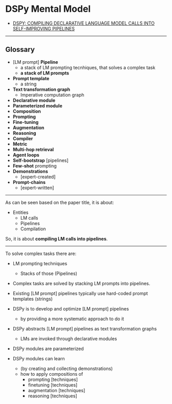 # DSPy Mental Model

- [DSPY: COMPILING DECLARATIVE LANGUAGE MODEL CALLS INTO SELF-IMPROVING PIPELINES](https://arxiv.org/pdf/2310.03714)

---

## Glossary

- [LM prompt] **Pipeline**
    - a stack of LM prompting tecnhiques, that solves a complex task
    - **a stack of LM prompts**
- **Prompt template**
    - a string
- **Text transformation graph**
    - Imperative computation graph
- **Declarative module**
- **Parameterized module**
- **Composition**
- **Prompting**
- **Fine-tuning**
- **Augmentation**
- **Reasoning**
- **Compiler**
- **Metric**
- **Multi-hop retrieval**
- **Agent loops**
- **Self-bootstrap** [pipelines]
- **Few-shot** prompting
- **Demonstrations**
    - [expert-created]
- **Prompt-chains**
    - [expert-written]

---

As can be seen based on the paper title, it is about:

- Entities
    - LM calls
    - Pipelines
    - Compilation

So, it is about **compiling LM calls into pipelines**.

---

To solve complex tasks there are:

- LM prompting techniques
    - Stacks of those (Pipelines)

- Complex tasks are solved by stacking LM prompts into pipelines. 
- Existing [LM prompt] pipelines typically use hard-coded prompt templates (strings)
- DSPy is to develop and optimize [LM prompt] pipelines
    - by providing a more systematic approach to do it
- DSPy abstracts [LM prompt] pipelines as text transformation graphs
    - LMs are invoked through declarative modules
- DSPy modules are parameterized
- DSPy modules can learn
    - (by creating and collecting demonstrations)
    - how to apply compositions of
        - prompting [techniques]
        - finetuning [techniques]
        - augmentation [techniques]
        - reasoning [techniques]
